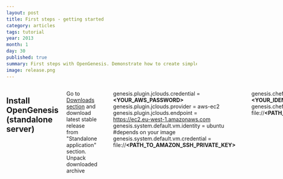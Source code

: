 ```yaml
---
layout: post
title: First steps - getting started
category: articles
tags: tutorial
year: 2013
month: 1
day: 30
published: true
summary: First steps with OpenGenesis. Demonstrate how to create simple 2 node erlang environment in amazon EC2
image: release.png
---
```


<script src="/js/jquery.js"></script>
<script src="/js/lightbox.js"></script>

<div class="row">
<div class="span9 columns">
    <h2>Install OpenGenesis (standalone server)</h2>
    <p>Go to <a href="/downloads.html">Downloads section</a> and download latest stable release from "Standalone application" section.
        Unpack downloaded archive</p>

    <h2>Configuring server to work with AWS</h2>
    <div class="alert alert-info">
        You should already have <a href="http://aws.amazon.com/">Amazon AWS</a> account configured
    </div>
    <p>Check that you have your amazon SSH private key (used to access provisioned VMs) somewhere on a disk</p>
    <p>In the directory with unpacked installation, open <code>conf/genesis.properties</code> file.</p>
    <p>Add following properties: </p>
    <pre>genesis.plugin.jclouds.identity = <strong>&lt;YOUR_AWS_IDENTITY&gt;</strong>
genesis.plugin.jclouds.credential = <strong>&lt;YOUR_AWS_PASSWORD&gt;</strong>
genesis.plugin.jclouds.provider = aws-ec2
genesis.plugin.jclouds.endpoint = https://ec2.eu-west-1.amazonaws.com
genesis.system.default.vm.identity = ubuntu   #depends on your image
genesis.system.default.vm.credential = file://<strong>&lt;PATH_TO_AMAZON_SSH_PRIVATE_KEY&gt;</strong></pre>

    <h2>Configuring server to work with hosted chef server</h2>
    <div class="alert alert-info">
        You should either have your own chef server installation or have registered account in <a href="https://community.opscode.com/users/new">Opscode hosted chef</a>
    </div>

    <p>To work with chef hosted server you should have 2 private keys: identity and validator</p>
    <p>The following configuration will allow you to work with <a href="https://community.opscode.com/users/new">Opscode hosted chef</a></p>

    <p>Add following properties to<code>conf/genesis.properties</code>: </p>
    <pre><em># the credentials that will be used to authenticate to the Chef server</em>
genesis.chef.identity = <strong>&lt;YOUR_IDENTITY&gt;</strong>
genesis.chef.credential = file://<strong>&lt;PATH_TO_YOUR_AUTH_PEM&gt;</strong>

<em># validator information to let the nodes to auto-register themselves in the Chef server</em>
genesis.chef.validator.identity = <strong>&lt;YOUR_IDENTITY_FOR_VALIDATOR&gt;</strong>
genesis.chef.validator.credential = file://<strong>&lt;PATH_TO_YOUR_VALIDATOR_PEM&gt;</strong>

genesis.chef.endpoint = https://api.opscode.com/organizations/<strong>&lt;YOUR_ORGANIZATION&gt;</strong>
</pre>

    <h2>You first environment configuration script</h2>
    <p>In create a new file <code>templates/Erlang.genesis</code>. Add following content</p>

    <script src="https://gist.github.com/bugzmanov/60c839424384b01d2374.js"></script>

    <p>This is a simple erlang environment with 2 nodes in it</p>

    <h2>Starting OpenGenesis server</h2>

    <p>For windows users:
        <ul>
            <li>
                <code>bin/genesis.bat install</code>.
            </li>
            <li>
                <code>bin/genesis.bat start</code>.
            </li>
        </ul>
    </p>
    <p>Unix users should run:
        <ul>
            <li><code>bin/genesis.sh install</code></li>
            <li><code>bin/genesis.sh start</code></li>
        </ul></p>
    <p>Then open <code>http://localhost:8080</code> in your browser. You should be able to see login page</p>
    <p>By default genesis has SUPER admin access with following credentials <code>genesis/genesis</code></p>
    <h2>Creating erlang environment</h2>
    <div class="alert">
        <h4>Warning!</h4>
        By default Genesis use in-memory data store.
        This means that after server restart genesis will loose track of created resources and you'll have to delete them manually
    </div>
    <p>In 5 simple steps:
        <ol>
            <li>Create a project</li>
            <li>In the project click "Create new instance"</li>
            <li>In template list select "ErlangInAmazon" and click "Next"</li>
            <li>Fill name and select "Default" environment</li>
            <li>Click create</li>
        </ol>
        After environment instance will become "Ready". You good to start using it.
    </p>
    <h2>Destroying environment</h2>
    <p>When you've done playing with erlang, you can easily destroy this environment. This will force genesis to clean node records from chef server and destroy provisioned virtual machines.</p>
    <h2>Running server demonstration</h2>
    <ul class="thumbnails">
        <li class="span3">
            <a href="/img/posts/getting-started/screenshot.png" class="thumbnail" rel="lightbox">
                <img    src="/img/posts/getting-started/screenshot.png" alt=""/>
            </a>
        </li>
        <li class="span3">
            <a href="/img/posts/getting-started/screenshot2.png" class="thumbnail" rel="lightbox">
                <img src="/img/posts/getting-started/screenshot2.png" alt=""/>
            </a>
        </li>
        <li class="span3">
            <a href="/img/posts/getting-started/screenshot3.png" class="thumbnail" rel="lightbox">
                <img src="/img/posts/getting-started/screenshot3.png" alt=""/>
            </a>
        </li>
    </ul>
    <h2>What's next</h2>
    <p>Learn about:</p>
    <ul>
        <li><a href="https://github.com/griddynamics/OpenGenesis/wiki/Solution-overview">Core concepts of OpenGenesis</a></li>
        <li><a href="https://github.com/griddynamics/OpenGenesis/wiki/Genesis-DSL">DSL for environment management</a></li>
        <li><a href="https://github.com/griddynamics/OpenGenesis/wiki/Genesis-core-steps">Steps provided by OpenGenesis platform</a></li>
    </ul>

</div>

</div>

